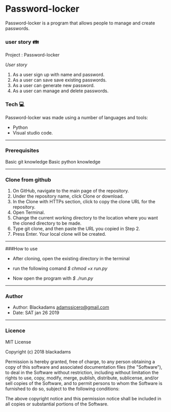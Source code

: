# Password-locker
Password-locker is a program that allows people to manage and create passwords.

### user story :family:
Project : Password-locker

*User story*
1. As a user sign up with name and password.
2. As a user can save save existing passwords.
3. As a user can generate new password.
4. As a user can manage and delete passwords.

### Tech :computer:

Password-locker was made using a number of languages and tools:

* Python
* Visual studio code.

--------------
### Prerequisites
Basic git knowledge
Basic python knowledge

----------------

### Clone from github
1. On GitHub, navigate to the main page of the repository.
2. Under the repository name, click Clone or download.
3. In the Clone with HTTPs section, click to copy the clone URL for the repository.
4. Open Terminal.
5. Change the current working directory to the location where you want the cloned directory to be made.
6. Type git clone, and then paste the URL you copied in Step 2.
7. Press Enter. Your local clone will be created.

-----------------

###How to use

* After cloning, open the existing directory in the terminal
* run the following comand
_$ chmod +x run.py_

* Now open the program with
_$ ./run.py_

------------------

### Author

* Author: Blackadams adamssicero@gmail.com
* Date: SAT jan 26 2019

----------------

### Licence

MIT License

Copyright (c) 2018 blackadams

Permission is hereby granted, free of charge, to any person obtaining a copy of this software and associated documentation files (the "Software"), to deal in the Software without restriction, including without limitation the rights to use, copy, modify, merge, publish, distribute, sublicense, and/or sell copies of the Software, and to permit persons to whom the Software is furnished to do so, subject to the following conditions:

The above copyright notice and this permission notice shall be included in all copies or substantial portions of the Software.
